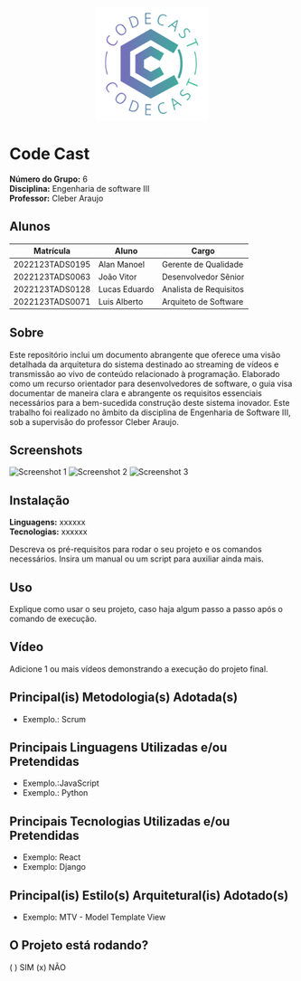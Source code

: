 <div align="center">
    <img src="./docs/img/LogoCodeCast.png" height= "200" width = "200">
</div>

# Code Cast
**Número do Grupo:** 6  
**Disciplina:** Engenharia de software III  
**Professor:** Cleber Araujo


## Alunos
| Matrícula        | Aluno         | Cargo                 |
|------------------|---------------|-----------------------|
| 2022123TADS0195  | Alan Manoel   | Gerente de Qualidade  |
| 2022123TADS0063  | João Vitor    | Desenvolvedor Sênior  |
| 2022123TADS0128  | Lucas Eduardo | Analista de Requisitos|
| 2022123TADS0071  | Luis Alberto  | Arquiteto de Software |

## Sobre
Este repositório inclui um documento abrangente que oferece uma visão detalhada da arquitetura do sistema destinado ao streaming de vídeos e transmissão ao vivo de conteúdo relacionado à programação. Elaborado como um recurso orientador para desenvolvedores de software, o guia visa documentar de maneira clara e abrangente os requisitos essenciais necessários para a bem-sucedida construção deste sistema inovador. Este trabalho foi realizado no âmbito da disciplina de Engenharia de Software III, sob a supervisão do professor Cleber Araujo.

## Screenshots
![Screenshot 1](URL_da_Imagem_1)
![Screenshot 2](URL_da_Imagem_2)
![Screenshot 3](URL_da_Imagem_3)

## Instalação
**Linguagens:** xxxxxx  
**Tecnologias:** xxxxxx

Descreva os pré-requisitos para rodar o seu projeto e os comandos necessários. Insira um manual ou um script para auxiliar ainda mais.

## Uso
Explique como usar o seu projeto, caso haja algum passo a passo após o comando de execução.

## Vídeo
Adicione 1 ou mais vídeos demonstrando a execução do projeto final.

## Principal(is) Metodologia(s) Adotada(s)
- Exemplo.: Scrum

## Principais Linguagens Utilizadas e/ou Pretendidas
- Exemplo.:JavaScript
- Exemplo.: Python

## Principais Tecnologias Utilizadas e/ou Pretendidas
- Exemplo: React
- Exemplo: Django

## Principal(is) Estilo(s) Arquitetural(is) Adotado(s)
- Exemplo: MTV - Model Template View

## O Projeto está rodando?
( ) SIM (x) NÃO
